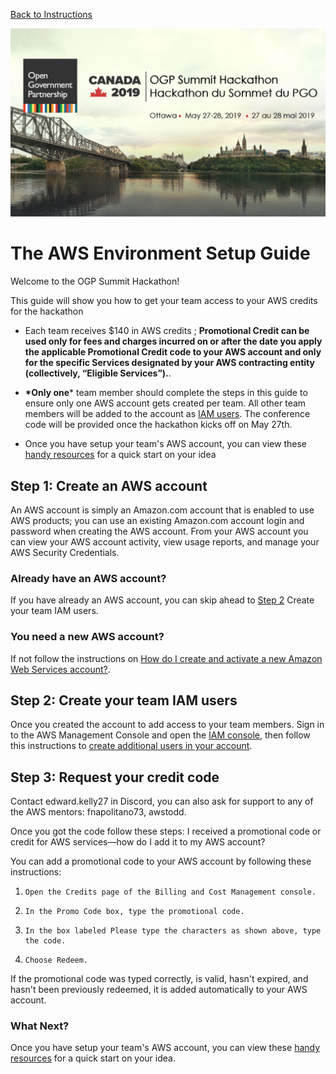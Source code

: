 [Back to Instructions](./README.md)

![](media/1c253bf5f390611493e677757d08f8d7.png)

# The AWS Environment Setup Guide

Welcome to the OGP Summit Hackathon!

This guide will show you how to get your team access to your AWS credits for
the hackathon

-   Each team receives \$140 in AWS credits ; **Promotional Credit can be used only for fees and charges incurred on or after the date you apply the applicable Promotional Credit code to your AWS account and only for the specific Services designated by your AWS contracting entity (collectively, “Eligible Services”).**.

-   **\*Only one**\* team member should complete the steps in this guide to ensure only one AWS account gets created per team. All other team members will be added to the account as [IAM users](). The conference code will be provided once the hackathon kicks off on May 27th.

-   Once you have setup your team's AWS account, you can view these [handy resources](./Technical-Reference-Guide-for-AWS.md) for a quick start on your idea

 
Step 1: Create an AWS account
----------------------------------

An AWS account is simply an Amazon.com account that is enabled to use AWS products; you can use an existing Amazon.com account login and password when creating the AWS account. From your AWS account you can view your AWS account activity, view usage reports, and manage your AWS Security Credentials.

### Already have an AWS account?

If you have already an AWS account, you can skip ahead to [Step 2](#_Step_2:_Create) Create your team IAM users.

### You need a new AWS account?

If not follow the instructions on [How do I create and activate a new Amazon Web Services account?](https://aws.amazon.com/premiumsupport/knowledge-center/create-and-activate-aws-account/).

Step 2: Create your team IAM users
-------------------------------------------

Once you created the account to add access to your team members.
Sign in to the AWS Management Console and open the [IAM console](https://console.aws.amazon.com/iam/), then follow this instructions to [create additional users in your account](https://docs.aws.amazon.com/IAM/latest/UserGuide/id_users_create.html).

Step 3: Request your credit code
--------------------------------------------------------------

Contact edward.kelly27 in Discord, you can also ask for support to any of the  AWS mentors: fnapolitano73, awstodd.

Once you got the code follow these steps: I received a promotional code or credit for AWS services—how do I add it to my AWS account?
 
You can add a promotional code to your AWS account by following these instructions:

1.     Open the Credits page of the Billing and Cost Management console.

2.     In the Promo Code box, type the promotional code.

3.     In the box labeled Please type the characters as shown above, type the code.

4.     Choose Redeem.

If the promotional code was typed correctly, is valid, hasn't expired, and hasn't been previously redeemed, it is added automatically to your AWS account.

### What Next?

Once you have setup your team's AWS account, you can view these [handy resources](./Technical-Reference-Guide-for-AWS.md) for a quick start on your idea.
